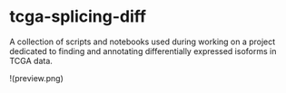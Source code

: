 # tcga-splicing-diff
A collection of scripts and notebooks used during working on a project dedicated to finding and annotating differentially expressed isoforms in TCGA data.

!(preview.png)